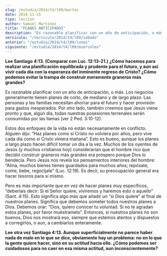 ```yaml
---
slug: /estudia/2014/t4/l09/martes
date: 2014-11-25
tipo: leccion
author: Samuel Martínez
title: "PLANES ANTICIPADOS"
description: "Es razonable planificar con un año de anticipación, o más. Los negocios generalmente tienen planes de corto, de mediano y de largo plazo. Las personas y las familias necesitan ahorrar para el futuro y hacer provisión para gastos inesperados. Por otro lado, también creemos que Jesús viene pronto y que, algún día, todas nuestras posesiones terrenales serán consumidas por las llamas (ver 2 Ped. 3:10-12)."
versiculo: "/versiculo/2014/t4/l09/sabado"
anterior: "/estudia/2014/t4/l09/lunes"
siguiente: "/estudia/2014/t4/l09/miercoles"
---
```


**Lee Santiago 4:13. (Comparar con Luc. 12:13-21.) ¿Cómo hacemos para realizar una planificación equilibrada y prudente para el futuro, y aun así vivir cada día con la esperanza del inminente regreso de Cristo? ¿Cómo podemos evitar la trampa de construir meramente graneros más grandes?**

Es razonable planificar con un año de anticipación, o más. Los negocios generalmente tienen planes de corto, de mediano y de largo plazo. Las personas y las familias necesitan ahorrar para el futuro y hacer provisión para gastos inesperados. Por otro lado, también creemos que Jesús viene pronto y que, algún día, todas nuestras posesiones terrenales serán consumidas por las llamas (ver 2 Ped. 3:10-12).

Estos dos enfoques de la vida no están necesariamente en conflicto. Alguien dijo: “Haz planes como si Cristo no volviera por años, pero vive cada día como si Cristo viniera mañana”. Esto es bueno, aunque los planes a largo plazo hacen difícil tomar un día a la vez. Muchos de los oyentes de Jesús (y muchos cristianos hoy) considerarían que el hombre rico que decidió construir graneros más grandes era próspero porque Dios lo bendecía. Pero Jesús nos revela los pensamientos interiores del hombre: “Alma, muchos bienes tienes guardados para muchos años; repósate, come, bebe, regocíjate” (Luc. 12:19). Es decir, su preocupación general era hacer tesoros para sí mismo.

Pero es más importante que en vez de hacer planes muy específicos, “deberíais decir: Si el Señor quiere, viviremos y haremos esto o aquello” (Sant. 4:15). Esto significa algo más que añadir un “si Dios quiere” al final de nuestros planes. Significa que debemos someter todos nuestros planes a Dios. Debemos orar: “Dios, quiero conocer tu voluntad. Si no te agradan estos planes, por favor muéstramelo”. Entonces, si nuestros planes no son buenos, Dios nos mostrará eso, siempre que estemos atentos y dispuestos a corregirlos, o aun, a cambiarlos enteramente.

**Lee otra vez Santiago 4:13. Aunque superficialmente no parece haber nada de malo en lo que se dice, obviamente hay un problema: no en lo que la gente quiere hacer, sino en su actitud hacia ello. ¿Cómo podemos ser cuidadosos para no caer en esa misma actitud, aun inconscientemente?**

